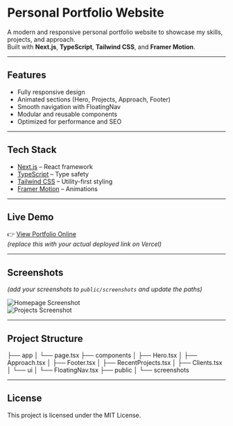# Personal Portfolio Website

A modern and responsive personal portfolio website to showcase my skills, projects, and approach.  
Built with **Next.js**, **TypeScript**, **Tailwind CSS**, and **Framer Motion**.

---

## Features
- Fully responsive design
- Animated sections (Hero, Projects, Approach, Footer)
- Smooth navigation with FloatingNav
- Modular and reusable components
- Optimized for performance and SEO

---

## Tech Stack
- [Next.js](https://nextjs.org/) – React framework
- [TypeScript](https://www.typescriptlang.org/) – Type safety
- [Tailwind CSS](https://tailwindcss.com/) – Utility-first styling
- [Framer Motion](https://www.framer.com/motion/) – Animations

---

## Live Demo
👉 [View Portfolio Online](https://your-portfolio.vercel.app)  
*(replace this with your actual deployed link on Vercel)*

---

## Screenshots
*(add your screenshots to `public/screenshots` and update the paths)*

![Homepage Screenshot](./public/screenshots/homepage.png)  
![Projects Screenshot](./public/screenshots/projects.png)  

---

##  Project Structure
├── app
│ └── page.tsx
├── components
│ ├── Hero.tsx
│ ├── Approach.tsx
│ ├── Footer.tsx
│ ├── RecentProjects.tsx
│ ├── Clients.tsx
│ └── ui
│ └── FloatingNav.tsx
├── public
│ └── screenshots

---

##  License
This project is licensed under the MIT License.
